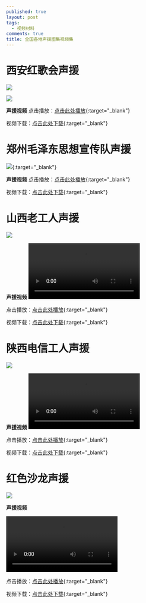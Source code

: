```yaml
---
published: true
layout: post
tags:
  - 视频材料
comments: true
title: 全国各地声援图集视频集
---
```


# **西安红歌会声援**

![](http://wx1.sinaimg.cn/mw690/0060lm7Tly1ftysxlmzbmj30m80gojtp.jpg)

![](http://wx3.sinaimg.cn/mw690/0060lm7Tly1ftyszf84ndj31kw16okjm.jpg)

**声援视频**
点击播放：[点击此处播放](https://www.yylep.com/f-3188-ck/fff40b0d.mp4?pan=ty){:target="_blank"}

视频下载：[点击此处下载](https://www.yylep.com/f-3188-d/fff40b0d.mp4?pan=ty){:target="_blank"}

# **郑州毛泽东思想宣传队声援**

![](http://wx1.sinaimg.cn/mw690/0060lm7Tly1ftysxpo5f5j31kw0x7gv1.jpg){:target="_blank"}

**声援视频**
点击播放：[点击此处播放](https://www.yylep.com/f-3188-ck/d8f96c16.mp4?pan=ty){:target="_blank"}

视频下载：[点击此处下载](https://www.yylep.com/f-3188-d/d8f96c16.mp4?pan=ty){:target="_blank"}

# **山西老工人声援**

![](http://wx4.sinaimg.cn/mw690/0060lm7Tly1ftysxq1mq4j31kw0p4n90.jpg)

**声援视频**
<video controls="" src="https://cloud189-nj.oos-js.ctyunapi.cn/9c5f0027-bf2f-4022-85c6-082e9b243a4c?x-amz-UFID=7149022185325844&amp;x-amz-FSIZE=7243905&amp;response-content-type=video/mp4&amp;Expires=1533461777&amp;x-amz-UID=629396471&amp;response-content-disposition=attachment%3Bfilename%3D%22%C3%A5%C2%B1%C2%B1%C3%A8%C2%A5%C2%BF%C3%A8%C2%80%C2%81%C3%A5%C2%B7%C2%A5%C3%A4%C2%BA%C2%BA.mp4%22&amp;AWSAccessKeyId=ad2d051c334eb8bbf4c1&amp;x-amz-CLOUDTYPEIN=PERSON&amp;Signature=XtUD/zAYmXJUVDKW6o6UePYFeIg%3D" id="ckplayer_a1"></video>

点击播放：[点击此处播放](https://www.yylep.com/f-3188-ck/0c3ae9aa.mp4?pan=ty){:target="_blank"}

视频下载：[点击此处下载](https://www.yylep.com/f-3188-d/0c3ae9aa.mp4?pan=ty){:target="_blank"}


# **陕西电信工人声援**

![](http://wx2.sinaimg.cn/mw690/0060lm7Tly1ftysxrfy5oj31kw0osgvy.jpg)

**声援视频**
<video controls="" src="https://cloud189-nj.oos-js.ctyunapi.cn/f8a3438f-db79-4cbc-ada5-8381be40fdfd?x-amz-UFID=9149122187168761&amp;x-amz-FSIZE=4930591&amp;response-content-type=video/mp4&amp;Expires=1533476566&amp;x-amz-UID=629396471&amp;response-content-disposition=attachment%3Bfilename%3D%227.30%C3%A9%C2%99%C2%95%C3%A8%C2%A5%C2%BF%C3%A8%C2%80%C2%81%C3%A5%C2%B7%C2%A5%C3%A4%C2%BA%C2%BA%C3%A6%C2%94%C2%AF%C3%A6%C2%8C%C2%81%C3%A4%C2%BD%C2%B3%C3%A5%C2%A3%C2%AB%C3%A5%C2%B7%C2%A5%C3%A4%C2%BA%C2%BA%C3%A7%C2%BB%C2%B4%C3%A6%C2%9D%C2%83%20.mp4%22&amp;AWSAccessKeyId=ad2d051c334eb8bbf4c1&amp;x-amz-CLOUDTYPEIN=PERSON&amp;Signature=JpI9ApFJ6cu56%2BM79NlTIm76Fcs%3D" id="ckplayer_a1"></video>

点击播放：[点击此处播放](https://www.yylep.com/f-3188-ck/5133b8bf.mp4?pan=ty){:target="_blank"}

视频下载：[点击此处下载](https://www.yylep.com/f-3188-d/5133b8bf.mp4?pan=ty){:target="_blank"}


# **红色沙龙声援**

![](http://wx4.sinaimg.cn/mw690/0060lm7Tly1ftywxqn1ulj30q60dsqj4.jpg)

**声援视频**

<video controls="" src="https://cloud189-nj.oos-js.ctyunapi.cn/5d6f4344-f65f-4e58-9ff4-924e364da555?x-amz-UFID=1149122476115635&amp;x-amz-FSIZE=3031349&amp;response-content-type=video/mp4&amp;Expires=1533468902&amp;x-amz-UID=629396471&amp;response-content-disposition=attachment%3Bfilename%3D%22%C3%A7%C2%BA%C2%A2%C3%A8%C2%89%C2%B2%C3%A6%C2%B2%C2%99%C3%A9%C2%BE%C2%99%C3%A5%C2%A3%C2%B0%C3%A6%C2%8F%C2%B4.mp4%22&amp;AWSAccessKeyId=ad2d051c334eb8bbf4c1&amp;x-amz-CLOUDTYPEIN=PERSON&amp;Signature=xb5Ia8xKBM13mUJxNg%2Bs1BMh/g0%3D" id="ckplayer_a1"></video>

点击播放：[点击此处播放](https://www.yylep.com/f-3188-ck/9cce3f25.mp4?pan=ty){:target="_blank"}

视频下载：[点击此处下载](https://www.yylep.com/f-3188-d/9cce3f25.mp4?pan=ty){:target="_blank"}



